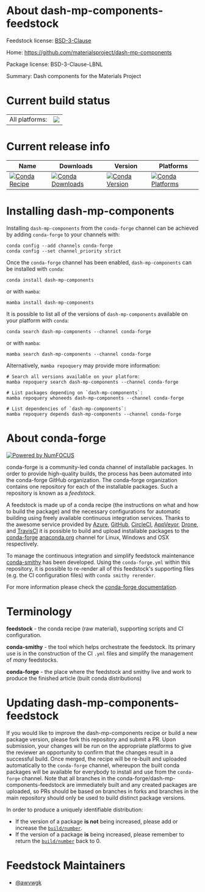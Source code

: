 About dash-mp-components-feedstock
==================================

Feedstock license: [BSD-3-Clause](https://github.com/conda-forge/dash-mp-components-feedstock/blob/main/LICENSE.txt)

Home: https://github.com/materialsproject/dash-mp-components

Package license: BSD-3-Clause-LBNL

Summary: Dash components for the Materials Project

Current build status
====================


<table><tr><td>All platforms:</td>
    <td>
      <a href="https://dev.azure.com/conda-forge/feedstock-builds/_build/latest?definitionId=22292&branchName=main">
        <img src="https://dev.azure.com/conda-forge/feedstock-builds/_apis/build/status/dash-mp-components-feedstock?branchName=main">
      </a>
    </td>
  </tr>
</table>

Current release info
====================

| Name | Downloads | Version | Platforms |
| --- | --- | --- | --- |
| [![Conda Recipe](https://img.shields.io/badge/recipe-dash--mp--components-green.svg)](https://anaconda.org/conda-forge/dash-mp-components) | [![Conda Downloads](https://img.shields.io/conda/dn/conda-forge/dash-mp-components.svg)](https://anaconda.org/conda-forge/dash-mp-components) | [![Conda Version](https://img.shields.io/conda/vn/conda-forge/dash-mp-components.svg)](https://anaconda.org/conda-forge/dash-mp-components) | [![Conda Platforms](https://img.shields.io/conda/pn/conda-forge/dash-mp-components.svg)](https://anaconda.org/conda-forge/dash-mp-components) |

Installing dash-mp-components
=============================

Installing `dash-mp-components` from the `conda-forge` channel can be achieved by adding `conda-forge` to your channels with:

```
conda config --add channels conda-forge
conda config --set channel_priority strict
```

Once the `conda-forge` channel has been enabled, `dash-mp-components` can be installed with `conda`:

```
conda install dash-mp-components
```

or with `mamba`:

```
mamba install dash-mp-components
```

It is possible to list all of the versions of `dash-mp-components` available on your platform with `conda`:

```
conda search dash-mp-components --channel conda-forge
```

or with `mamba`:

```
mamba search dash-mp-components --channel conda-forge
```

Alternatively, `mamba repoquery` may provide more information:

```
# Search all versions available on your platform:
mamba repoquery search dash-mp-components --channel conda-forge

# List packages depending on `dash-mp-components`:
mamba repoquery whoneeds dash-mp-components --channel conda-forge

# List dependencies of `dash-mp-components`:
mamba repoquery depends dash-mp-components --channel conda-forge
```


About conda-forge
=================

[![Powered by
NumFOCUS](https://img.shields.io/badge/powered%20by-NumFOCUS-orange.svg?style=flat&colorA=E1523D&colorB=007D8A)](https://numfocus.org)

conda-forge is a community-led conda channel of installable packages.
In order to provide high-quality builds, the process has been automated into the
conda-forge GitHub organization. The conda-forge organization contains one repository
for each of the installable packages. Such a repository is known as a *feedstock*.

A feedstock is made up of a conda recipe (the instructions on what and how to build
the package) and the necessary configurations for automatic building using freely
available continuous integration services. Thanks to the awesome service provided by
[Azure](https://azure.microsoft.com/en-us/services/devops/), [GitHub](https://github.com/),
[CircleCI](https://circleci.com/), [AppVeyor](https://www.appveyor.com/),
[Drone](https://cloud.drone.io/welcome), and [TravisCI](https://travis-ci.com/)
it is possible to build and upload installable packages to the
[conda-forge](https://anaconda.org/conda-forge) [anaconda.org](https://anaconda.org/)
channel for Linux, Windows and OSX respectively.

To manage the continuous integration and simplify feedstock maintenance
[conda-smithy](https://github.com/conda-forge/conda-smithy) has been developed.
Using the ``conda-forge.yml`` within this repository, it is possible to re-render all of
this feedstock's supporting files (e.g. the CI configuration files) with ``conda smithy rerender``.

For more information please check the [conda-forge documentation](https://conda-forge.org/docs/).

Terminology
===========

**feedstock** - the conda recipe (raw material), supporting scripts and CI configuration.

**conda-smithy** - the tool which helps orchestrate the feedstock.
                   Its primary use is in the construction of the CI ``.yml`` files
                   and simplify the management of *many* feedstocks.

**conda-forge** - the place where the feedstock and smithy live and work to
                  produce the finished article (built conda distributions)


Updating dash-mp-components-feedstock
=====================================

If you would like to improve the dash-mp-components recipe or build a new
package version, please fork this repository and submit a PR. Upon submission,
your changes will be run on the appropriate platforms to give the reviewer an
opportunity to confirm that the changes result in a successful build. Once
merged, the recipe will be re-built and uploaded automatically to the
`conda-forge` channel, whereupon the built conda packages will be available for
everybody to install and use from the `conda-forge` channel.
Note that all branches in the conda-forge/dash-mp-components-feedstock are
immediately built and any created packages are uploaded, so PRs should be based
on branches in forks and branches in the main repository should only be used to
build distinct package versions.

In order to produce a uniquely identifiable distribution:
 * If the version of a package **is not** being increased, please add or increase
   the [``build/number``](https://docs.conda.io/projects/conda-build/en/latest/resources/define-metadata.html#build-number-and-string).
 * If the version of a package **is** being increased, please remember to return
   the [``build/number``](https://docs.conda.io/projects/conda-build/en/latest/resources/define-metadata.html#build-number-and-string)
   back to 0.

Feedstock Maintainers
=====================

* [@awvwgk](https://github.com/awvwgk/)

